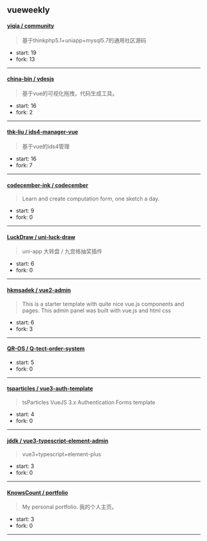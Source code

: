 ## vueweekly

#### [yiqia / community](https://github.com/yiqia/community)

> 基于thinkphp5.1+uniapp+mysql5.7的通用社区源码

+ start: 19
+ fork: 13

----


#### [china-bin / vdesjs](https://github.com/china-bin/vdesjs)

> 基于vue的可视化拖拽，代码生成工具。

+ start: 16
+ fork: 2

----


#### [thk-liu / ids4-manager-vue](https://github.com/thk-liu/ids4-manager-vue)

> 基于vue的ids4管理

+ start: 16
+ fork: 7

----


#### [codecember-ink / codecember](https://github.com/codecember-ink/codecember)

> Learn and create computation form, one sketch a day.

+ start: 9
+ fork: 0

----


#### [LuckDraw / uni-luck-draw](https://github.com/LuckDraw/uni-luck-draw)

> uni-app 大转盘 / 九宫格抽奖插件

+ start: 6
+ fork: 0

----


#### [hkmsadek / vue2-admin](https://github.com/hkmsadek/vue2-admin)

> This is a starter template with quite nice vue.js components and pages. This admin panel was built with vue.js and html css

+ start: 6
+ fork: 3

----


#### [QR-OS / Q-tect-order-system](https://github.com/QR-OS/Q-tect-order-system)

> 

+ start: 5
+ fork: 0

----


#### [tsparticles / vue3-auth-template](https://github.com/tsparticles/vue3-auth-template)

> tsParticles VueJS 3.x Authentication Forms template

+ start: 4
+ fork: 0

----


#### [jddk / vue3-typescript-element-admin](https://github.com/jddk/vue3-typescript-element-admin)

> vue3+typescript+element-plus

+ start: 3
+ fork: 0

----


#### [KnowsCount / portfolio](https://github.com/KnowsCount/portfolio)

> My personal portfolio. 我的个人主页。

+ start: 3
+ fork: 0

----

